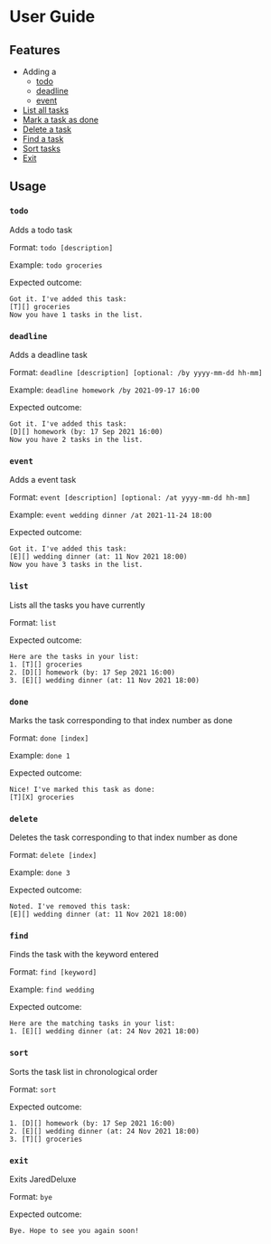 # User Guide

## Features

- Adding a
  - [todo](#todo)
  - [deadline](#deadline)
  - [event](#event)
- [List all tasks](#list) 
- [Mark a task as done](#done) 
- [Delete a task](#delete) 
- [Find a task](#find) 
- [Sort tasks](#sort) 
- [Exit](#exit) 

## Usage

### `todo`
Adds a todo task

Format: `todo [description]`

Example: `todo groceries`

Expected outcome:

```
Got it. I've added this task:
[T][] groceries
Now you have 1 tasks in the list.
```

### `deadline` 
Adds a deadline task

Format: `deadline [description] [optional: /by yyyy-mm-dd hh-mm]`

Example: `deadline homework /by 2021-09-17 16:00`

Expected outcome:

```
Got it. I've added this task:
[D][] homework (by: 17 Sep 2021 16:00)
Now you have 2 tasks in the list.
```

### `event` 
Adds a event task

Format: `event [description] [optional: /at yyyy-mm-dd hh-mm]`

Example: `event wedding dinner /at 2021-11-24 18:00`

Expected outcome:

```
Got it. I've added this task:
[E][] wedding dinner (at: 11 Nov 2021 18:00)
Now you have 3 tasks in the list.
```

### `list`
Lists all the tasks you have currently

Format: `list`

Expected outcome:

```
Here are the tasks in your list:
1. [T][] groceries
2. [D][] homework (by: 17 Sep 2021 16:00)
3. [E][] wedding dinner (at: 11 Nov 2021 18:00)
```

### `done`
Marks the task corresponding to that index number as done

Format: `done [index]`

Example: `done 1`

Expected outcome:

```
Nice! I've marked this task as done:
[T][X] groceries
```

### `delete`
Deletes the task corresponding to that index number as done

Format: `delete [index]`

Example: `done 3`

Expected outcome:

```
Noted. I've removed this task:
[E][] wedding dinner (at: 11 Nov 2021 18:00)
```

### `find`
Finds the task with the keyword entered

Format: `find [keyword]`

Example: `find wedding`

Expected outcome:

```
Here are the matching tasks in your list:
1. [E][] wedding dinner (at: 24 Nov 2021 18:00)
```

### `sort`
Sorts the task list in chronological order

Format: `sort`

Expected outcome:

```
1. [D][] homework (by: 17 Sep 2021 16:00)
2. [E][] wedding dinner (at: 24 Nov 2021 18:00)
3. [T][] groceries
```

### `exit`
Exits JaredDeluxe

Format: `bye`

Expected outcome:

```
Bye. Hope to see you again soon!
```




